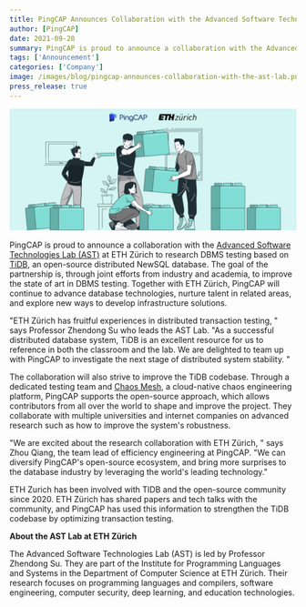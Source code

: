 ```yaml
---
title: PingCAP Announces Collaboration with the Advanced Software Technologies Lab at ETH Zürich to Explore DBMS Testing
author: [PingCAP]
date: 2021-09-20
summary: PingCAP is proud to announce a collaboration with the Advanced Software Technologies Lab (AST) at ETH Zürich to research DBMS testing based on TiDB.
tags: ['Announcement']
categories: ['Company']
image: /images/blog/pingcap-announces-collaboration-with-the-ast-lab.png
press_release: true
---
```


![PingCAP Announces Collaboration with the Advanced Software Technologies Lab at ETH Zürich to Explore DBMS Testing](media/pingcap-announces-collaboration-with-the-ast-lab.png)

PingCAP is proud to announce a collaboration with the [Advanced Software Technologies Lab (AST)](https://ast.ethz.ch/) at ETH Zürich to research DBMS testing based on [TiDB](https://github.com/pingcap/tidb), an open-source distributed NewSQL database. The goal of the partnership is, through joint efforts from industry and academia, to improve the state of art in DBMS testing. Together with ETH Zürich, PingCAP will continue to advance database technologies, nurture talent in related areas, and explore new ways to develop infrastructure solutions.

"ETH Zürich has fruitful experiences in distributed transaction testing, " says Professor Zhendong Su who leads the AST Lab. "As a successful distributed database system, TiDB is an excellent resource for us to reference in both the classroom and the lab. We are delighted to team up with PingCAP to investigate the next stage of distributed system stability. "

The collaboration will also strive to improve the TiDB codebase. Through a dedicated testing team and [Chaos Mesh](https://github.com/chaos-mesh/chaos-mesh), a cloud-native chaos engineering platform, PingCAP supports the open-source approach, which allows contributors from all over the world to shape and improve the project. They collaborate with multiple universities and internet companies on advanced research such as how to improve the system's robustness.

"We are excited about the research collaboration with ETH Zürich, " says Zhou Qiang, the team lead of efficiency engineering at PingCAP. "We can diversify PingCAP's open-source ecosystem, and bring more surprises to the database industry by leveraging the world's leading technology."

ETH Zurich has been involved with TIDB and the open-source community since 2020. ETH Zürich has shared papers and tech talks with the community, and PingCAP has used this information to strengthen the TiDB codebase by optimizing transaction testing.

**About the AST Lab at ETH Zürich**

The Advanced Software Technologies Lab (AST) is led by Professor Zhendong Su. They are part of the Institute for Programming Languages and Systems in the Department of Computer Science at ETH Zürich. Their research focuses on programming languages and compilers, software engineering, computer security, deep learning, and education technologies.
